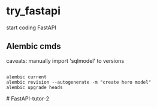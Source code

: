 # try_fastapi
 start coding FastAPI

Alembic cmds
------------

caveats:
manually import 'sqlmodel' to versions
```commandline

alembic current
alembic revision --autogenerate -m "create hero model"
alembic upgrade heads
```
#   F a s t A P I - t u t o r - 2  
 